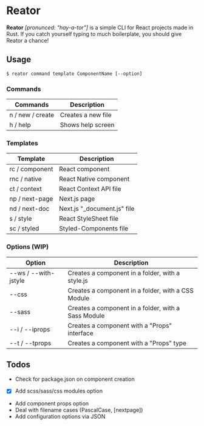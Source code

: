 # Reator

**Reator** _[pronunced: "hay-a-tor"]_ is a simple CLI for React projects made in Rust.
If you catch yourself typing to much boilerplate, you should give Reator a chance!

## Usage

```
$ reator command template ComponentName [--option]
```

### Commands

| Commands         | Description        |
| ---------------- | ------------------ |
| n / new / create | Creates a new file |
| h / help         | Shows help screen  |

### Templates

| Template       | Description                  |
| -------------- | ---------------------------- |
| rc / component | React component              |
| rnc / native   | React Native component       |
| ct / context   | React Context API file       |
| np / next-page | Next.js page                 |
| nd / next-doc  | Next.js "\_document.js" file |
| s / style      | React StyleSheet file        |
| sc / styled    | Styled-Components file       |

### Options (WIP)

| Option               | Description                                         |
| -------------------- | --------------------------------------------------- |
| --ws / --with-jstyle | Creates a component in a folder, with a style.js    |
| --css                | Creates a component in a folder, with a CSS Module  |
| --sass               | Creates a component in a folder, with a Sass Module |
| --i / --iprops       | Creates a component with a "Props" interface        |
| --t / --tprops       | Creates a component with a "Props" type             |

## Todos

- Check for package.json on component creation
- [x] Add scss/sass/css modules option
- Add component props option
- Deal with filename cases (PascalCase, [nextpage])
- Add configuration options via JSON
